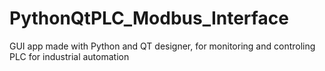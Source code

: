 # PythonQtPLC_Modbus_Interface
 GUI app made with Python and QT designer, for monitoring and controling PLC for industrial automation
